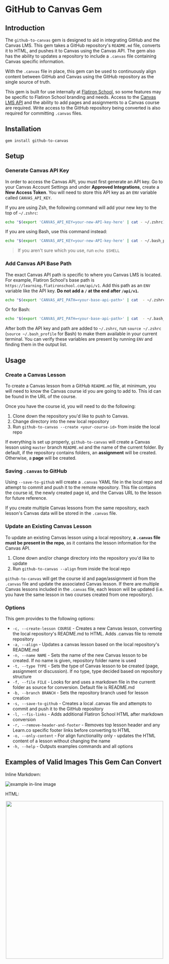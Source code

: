 # GitHub to Canvas Gem

## Introduction

The `github-to-canvas` gem is designed to aid in integrating GitHub and the
Canvas LMS. This gem takes a GitHub repository's `README.md` file, converts it
to HTML, and pushes it to Canvas using the Canvas API. The gem also has the ability
to updates a repository to include a `.canvas` file containing Canvas specific
information.

With  the `.canvas` file in place, this gem can be used to continuously align
content between GitHub and Canvas using the GitHub repository as the single
source of truth.

This gem is built for use internally at [Flatiron School][], so some features may be
specific to Flatiron School branding and needs. Access to the
[Canvas LMS API][] and the ability to add pages and assignments to a Canvas
course are required. Write access to the GitHub repository being converted is
also required for committing `.canvas` files.

## Installation

`gem install github-to-canvas`

## Setup

### Generate Canvas API Key

In order to access the Canvas API, you must first generate an API key. Go to
your Canvas Account Settings and under **Approved Integrations**, create a
**New Access Token**. You will need to store this API key as an `ENV` variable
called `CANVAS_API_KEY`. 

If you are using Zsh, the following command will add your new key to the top of `~/.zshrc`:

```sh
echo "$(export 'CANVAS_API_KEY=your-new-API-key-here' | cat - ~/.zshrc)" > ~/.zshrc
```

If you are using Bash, use this command instead:

```sh
echo "$(export 'CANVAS_API_KEY=your-new-API-key-here' | cat - ~/.bash_profile)" > ~/.bash_profile
```

> If you aren't sure which you use, run `echo $SHELL`

### Add Canvas API Base Path

The exact Canvas API path is specific to where you Canvas LMS is located. For example,
Flatiron School's base path is `https://learning.flatironschool.com/api/v1`. Add this path
as an `ENV` variable like the API key. **Do not add a `/` at the end after `/api/v1`.**

```sh
echo "$(export 'CANVAS_API_PATH=<your-base-api-path>' | cat  - ~/.zshrc)" > ~/.zshrc
```

Or for Bash:

```sh
echo "$(export 'CANVAS_API_PATH=<your-base-api-path>' | cat  - ~/.bash_profile)" > ~/.bash_profile
```

After both the API key and path are added to `~/.zshrc`, run `source ~/.zshrc` (`source ~/.bash_profile` for Bash)
to make them available in your current terminal. You can verify these variables
are present by running `ENV` and finding them in the output list.

## Usage

### Create a Canvas Lesson

To create a Canvas lesson from a GitHub `README.md` file, at minimum, you will
need to know the Canvas course id you are going to add to. This id can be found
in the URL of the course.

Once you have the course id, you will need to do the following:

1. Clone down the repository you'd like to push to Canvas.
2. Change directory into the new local repository
3. Run `github-to-canvas --create <your-course-id>` from inside the local repo

If everything is set up properly, `github-to-canvas` will create a Canvas lesson
using `master` branch `README.md` and the name of the current folder. By
default, if the repository contains folders, an **assignment** will be created.
Otherwise, a **page** will be created.

### Saving `.canvas` to GitHub

Using `--save-to-github` will create a `.canvas` YAML file in the local repo and attempt to commit
and push it to the remote repository. This file contains the course id, the newly
created page id, and the Canvas URL to the lesson for future reference. 

If you create multiple Canvas lessons from the same repository, each lesson's
Canvas data will be stored in the `.canvas` file.

### Update an Existing Canvas Lesson

To update an existing Canvas lesson using a local repository, **a `.canvas` file
must be present in the repo**, as it contains the lesson information for the
Canvas API.

1. Clone down and/or change directory into the repository you'd like to update
2. Run `github-to-canvas --align` from inside the local repo

`github-to-canvas` will get the course id and page/assignment id from the
`.canvas` file and update the associated Canvas lesson. If there are multiple
Canvas lessons included in the `.canvas` file, each lesson will be updated (i.e.
you have the same lesson in two courses created from one repository).

### Options

This gem provides to the following options:

* `-c, --create-lesson COURSE` - Creates a new Canvas lesson, converting the local repository's README.md to HTML. Adds .canvas file to remote repository
* `-a, --align` - Updates a canvas lesson based on the local repository's README.md
* `-n, --name NAME` - Sets the name of the new Canvas lesson to be created. If no name is given, repository folder name is used
* `-t, --type TYPE` - Sets the type of Canvas lesson to be created (page, assignment or discussion). If no type, type decided based on repository structure
* `-f, --file FILE` - Looks for and uses a markdown file in the currentt folder as source for conversion. Default file is README.md
* `-b, --branch BRANCH` - Sets the repository branch used for lesson creation
* `-s, --save-to-github` - Creates a local .canvas file and attempts to commit and push it to the GitHub repository
* `-l, --fis-links` - Adds additional Flatiron School HTML after markdown conversion           
* `-r, --remove-header-and-footer` - Removes top lesson header and any Learn.co specific footer links before converting to HTML             
* `-o, --only-content` - For align functionality only - updates the HTML content of a lesson without changing the name
* `-h, --help` - Outputs examples commands and all options
                   

## Examples of Valid Images This Gem Can Convert

Inline Markdown:

![example in-line image](https://curriculum-content.s3.amazonaws.com/fewpjs/fewpjs-fetch-lab/Image_25_AsynchronousJavaScript.png)

HTML:

<p align="center">
  <img src="https://curriculum-content.s3.amazonaws.com/fewpjs/fewpjs-fetch-lab/Image_25_AsynchronousJavaScript.png" width="500">
</p>

[Canvas LMS API]: https://canvas.instructure.com/doc/api/index.html
[Flatiron School]: https://flatironschool.com/
